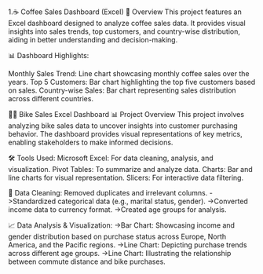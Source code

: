 1.☕ Coffee Sales Dashboard (Excel)
📄 Overview
This project features an Excel dashboard designed to analyze coffee sales data. It provides visual insights into sales trends, top customers, and country-wise distribution, aiding in better understanding and decision-making.

📊 Dashboard Highlights:

Monthly Sales Trend: Line chart showcasing monthly coffee sales over the years.
Top 5 Customers: Bar chart highlighting the top five customers based on sales.
Country-wise Sales: Bar chart representing sales distribution across different countries.

🚴‍♂️ Bike Sales Excel Dashboard
📊 Project Overview
This project involves analyzing bike sales data to uncover insights into customer purchasing behavior. The dashboard provides visual representations of key metrics, enabling stakeholders to make informed decisions.

🛠️ Tools Used:
Microsoft Excel: For data cleaning, analysis, and visualization.
Pivot Tables: To summarize and analyze data.
Charts: Bar and line charts for visual representation.
Slicers: For interactive data filtering.

🧹 Data Cleaning:
Removed duplicates and irrelevant columns.
->Standardized categorical data (e.g., marital status, gender).
->Converted income data to currency format.
->Created age groups for analysis.

📈 Data Analysis & Visualization:
->Bar Chart: Showcasing income and gender distribution based on purchase status across Europe, North America, and the Pacific regions.
->Line Chart: Depicting purchase trends across different age groups.
->Line Chart: Illustrating the relationship between commute distance and bike purchases.


